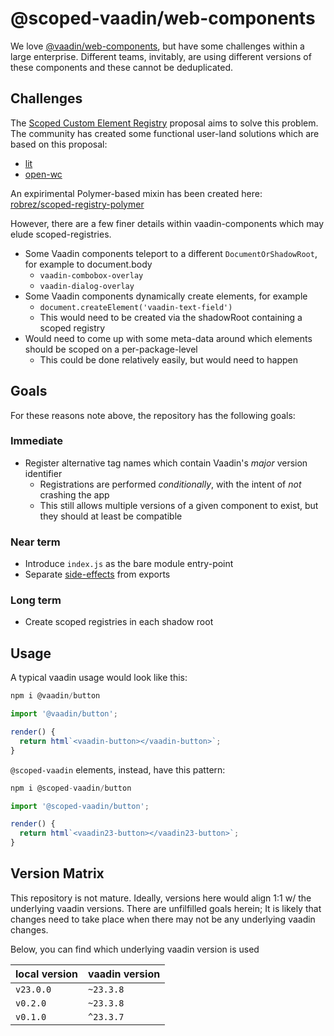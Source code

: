 # @scoped-vaadin/web-components

We love [@vaadin/web-components](https://github.com/vaadin/web-components), but have some challenges within a large enterprise. Different teams, invitably, are using different versions of these components and these cannot be deduplicated.

## Challenges

The [Scoped Custom Element Registry](https://github.com/WICG/webcomponents/blob/gh-pages/proposals/Scoped-Custom-Element-Registries.md) proposal aims to solve this problem. The community has created some functional user-land solutions which are based on this proposal:

- [lit](https://www.npmjs.com/package/@lit-labs/scoped-registry-mixin)
- [open-wc](https://www.npmjs.com/package/@open-wc/scoped-elements)

An expirimental Polymer-based mixin has been created here: [robrez/scoped-registry-polymer](https://github.com/robrez/scoped-registry-polymer)

However, there are a few finer details within vaadin-components which may elude scoped-registries.

- Some Vaadin components teleport to a different `DocumentOrShadowRoot`, for example to document.body
  - `vaadin-combobox-overlay`
  - `vaadin-dialog-overlay`
- Some Vaadin components dynamically create elements, for example
  - `document.createElement('vaadin-text-field')`
  - This would need to be created via the shadowRoot containing a scoped registry
- Would need to come up with some meta-data around which elements should be scoped on a per-package-level
  - This could be done relatively easily, but would need to happen

## Goals

For these reasons note above, the repository has the following goals:

### Immediate

- Register alternative tag names which contain Vaadin's _major_ version identifier
  - Registrations are performed _conditionally_, with the intent of _not_ crashing the app
  - This still allows multiple versions of a given component to exist, but they should at least be compatible

### Near term

- Introduce `index.js` as the bare module entry-point
- Separate [side-effects](https://open-wc.org/guides/developing-components/publishing/#do-export-side-effects-separately) from exports

### Long term

- Create scoped registries in each shadow root

## Usage

A typical vaadin usage would look like this:

```js
npm i @vaadin/button
```

```js
import '@vaadin/button';

render() {
  return html`<vaadin-button></vaadin-button>`;
}
```

`@scoped-vaadin` elements, instead, have this pattern:

```js
npm i @scoped-vaadin/button
```

```js
import '@scoped-vaadin/button';

render() {
  return html`<vaadin23-button></vaadin23-button>`;
}
```

## Version Matrix

This repository is not mature. Ideally, versions here would align 1:1 w/ the underlying vaadin versions. There are unfilfilled goals herein; It is likely that changes need to take place when there may not be any underlying vaadin changes.

Below, you can find which underlying vaadin version is used

| local version | vaadin version |
| ------------- | -------------- |
| `v23.0.0`     | `~23.3.8`      |
| `v0.2.0`      | `~23.3.8`      |
| `v0.1.0`      | `^23.3.7`      |

